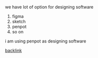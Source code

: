 we have lot of option for designing software

1. figma
2. sketch
3. penpot
4. so on

i am using penpot as designing software




[backlink](./Web-Design.md)
